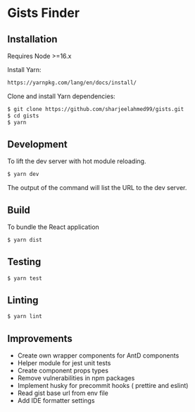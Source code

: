 # Gists Finder

## Installation

Requires Node >=16.x

Install Yarn:

```bash
https://yarnpkg.com/lang/en/docs/install/
```

Clone and install Yarn dependencies:

```bash
$ git clone https://github.com/sharjeelahmed99/gists.git
$ cd gists
$ yarn
```

## Development

To lift the dev server with hot module reloading.

```bash
$ yarn dev
```

The output of the command will list the URL to the dev server.

## Build

To bundle the React application

```bash
$ yarn dist
```

## Testing

```bash
$ yarn test
```

## Linting

```bash
$ yarn lint
```

## Improvements

- Create own wrapper components for AntD components
- Helper module for jest unit tests
- Create component props types
- Remove vulnerabilities in npm packages
- Implement husky for precommit hooks ( prettire and eslint)
- Read gist base url from env file
- Add IDE formatter settings
